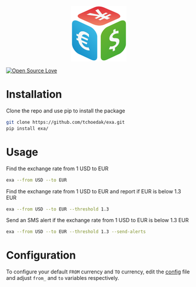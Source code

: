 <p align="center"><img height="150" width="150" src="logo.png" /></p>


[![Open Source Love](https://badges.frapsoft.com/os/v2/open-source.svg?v=103)](https://github.com/ellerbrock/open-source-badges/)

# Installation

Clone the repo and use pip to install the package
```bash
git clone https://github.com/tchoedak/exa.git
pip install exa/
```

# Usage

Find the exchange rate from 1 USD to EUR

```bash
exa --from USD --to EUR
```

Find the exchange rate from 1 USD to EUR and
report if EUR is below 1.3 EUR

```bash
exa --from USD --to EUR --threshold 1.3
```

Send an SMS alert if the exchange rate from
1 USD to EUR is below 1.3 EUR

```bash
exa --from USD --to EUR --threshold 1.3 --send-alerts
```

# Configuration

To configure your default `FROM` currency and `TO` currency,
edit the [config](exa/config.py') file and adjust `from_` and `to` variables
respectively.

